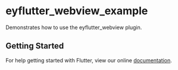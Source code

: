# eyflutter_webview_example

Demonstrates how to use the eyflutter_webview plugin.

## Getting Started

For help getting started with Flutter, view our online
[documentation](https://flutter.dev/).
